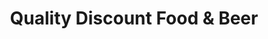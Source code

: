 ---
title: "Quality Discount Food & Beer"
url: /milwaukee/quality-discount-food-and-beer/
shop: convenience
---